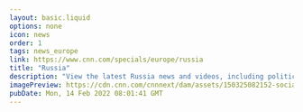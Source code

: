 ```yaml
---
layout: basic.liquid
options: none
icon: news
order: 1
tags: news_europe
link: https://www.cnn.com/specials/europe/russia
title: "Russia"
description: "View the latest Russia news and videos, including politics and business headlines."
imagePreview: https://cdn.cnn.com/cnnnext/dam/assets/150325082152-social-gfx-cnn-logo-video-synd-2.jpg
pubDate: Mon, 14 Feb 2022 08:01:41 GMT
---
```


